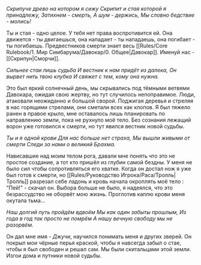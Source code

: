 *Скрипуче древо на котором я сижу*
*Скрипит и стая которой я принадлежу,*
*Затихнем - смерть,*
*А шум - держись,*
*Мы словно бедствие - молись!*

Ты и стая - одно целое. У тебя нет права воспротивится ей. Она движется - ты двигаешься, она нападает - ты нападаешь, она погибает - ты погибаешь. 
Предвестников смерти знает весь [[Rules/Core Rulebook/1. Мир Симбарума/Давокар/0. Общее|Давокар]]. Именуй нас - [[Скрипун|Сморчи]].

*Сильнее стаи лишь судьба*
*И вестник к нам придёт из далека,*
*Он вырвет нить твою клубка* 
*И свяжет с тем, кому она нужна.*

Это был яркий солнечный день, мы скрывались под тёмными ветвями Давокара, ожидая свою жертву, но тут случилось непоправимое. Люди, атаковали неожиданно и большой сворой. Поджигая деревья и стреляя в нас горящими стрелами, они сметали всех как клопов. Я был тяжело ранен в правое крыло, мне оставалось лишь планировать по направлению земли, пока не рухнуло моё тело. Без сознания лежащий ворон уже готовился к смерти, но тут явился вестник новой судьбы.

*Ты и я одной крови*
*Для нас больше нет страха,*
*Мы вышли живыми от смерти*
*Следи за нами о великий Брахма.*

Нависавшие над моим телом рога, давали мне понять что это не простое создание, а тот кто пришёл из глубин самой бездны. У меня не было сил чтобы сопротивляться его хватке. Когда он достал нож я уже был готов к смерти, но [[Rules/Руководство Игрока/Раса/Тролль|Тролль]] разрезал себе ладонь и кровь начала  окроплять моё тело : "Пей!" - скачал он. Выбора больше не было, я надеялся, что это безрассудство не оборвёт мою жизнь. Проглотив каплю крови меня окутала тьма...

*Наш долгий путь пройдём вдвоём*
*Мы как один забыты прошлым,*
*Из года в год так просто не помрём*
*А нашу вечную свободу мы не разорвём.*

Он дал мне имя - *Джучи*, научился понимать меня и других зверей. Он покрыл мои чёрные перья краской, чтобы я навсегда забыл о стае, чтобы я был свободен и решал сам. Мы были скитальцами этой земли. Изгои дома и путники новой судьбы.






